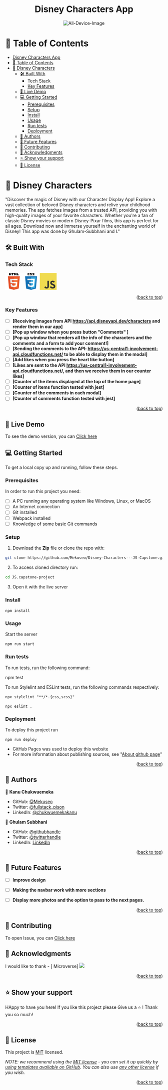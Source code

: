 <a name="readme-top"></a>

<div align="center">

# Disney Characters App <a name="about-project"></a>

![All-Device-Image](https://lh3.googleusercontent.com/c859PNUOVi0073mK5rq2FK--u5wHzHhnpaUgzDFheLkASLk8pDkXOi_BXoIfeLXLALABW98R9Muy-Rb_T8crfFAteRISiL2zJ0Nr98f2x-HOgaZENeWwN_eZA9yWC4grisQouJqScak8QDAC4Y1kSpC0lk-WbaTv8QHvtofc8u9NIm5U1hKx0Pbi-gQ8wZmo9Ot99VUzqk0qtSVfm3gnWjVk4NHGV0gM7QiNYv3UD5W25yolHNPrBor3KehV7uoqNbnxGWA3F6iQeES9zBK7LmtQFwDGkUtr_pCfJa9X9l_oTH1jZIjX14ngPluARNsKAoGEjyzeJk201R-eW0Tc6qHrUJ-iGMeDrdmVm0fRa9b5ZWv22AiWOBATH7ZZl9gZazfhuQaBjTAuQHtFSAbifdL-vQSujJnuUEwq6ijTcVy4TtOVsrFTvBu87jKN_ldtjStsN9myD4EHIKU44j9XXXXDDHHg7j8jt35DUWTkOpsuOKHpCyrY96INHpMGowc3_E8SCzV6m4YdLWYaDwT3Ylu67Pym3UYBGAQBmXFL4rZWr3EAKH7LRtRo7C1dwkpDaPgLKIkr7hqmMoz8bSe8DCpS15Cs7To93ph29AHv1kCoDDCL5Wsxd8q-NXsYkzhCBAOSt9zLCTP2h5qs5UZjBz0RvFbp-1c6QMEZJQVOmE6YaPZrvDajaEw-uoR8yJVV1FfxcAb-OeFofcaC7kvK1ok8sxvLYN1Kg7O_6ysV0pvyecH8xz2skvhQ34XVwxD3cjEh5j94YjFjqb4-XpsW0GWNVbtRM-2eWnpI0KImnfQBlq9qEijxxam1UN6-DkxksTV_48d3i0H_8MsumszsUH5jqN6UYzNkfHnxlIR_yYqZoC_FihRM_Pfr97QxixuFGoeBRKsGdjwtZNBFClOO8Dhhi9Ng_zfq8-VHHEh9xlgqyprzANPgh5BAiMTqRH37TImgzphCbQNkTMglFYKm=w1026-h592-no?authuser=0)


</div>

<!-- TABLE OF CONTENTS -->

# 📗 Table of Contents

- [Disney Characters App ](#disney-characters-app-)
- [📗 Table of Contents](#-table-of-contents)
- [📖 Disney Characters ](#-disney-characters-)
  - [🛠 Built With ](#-built-with-)
    - [Tech Stack ](#tech-stack-)
    - [Key Features ](#key-features-)
  - [🚀 Live Demo ](#-live-demo-)
  - [💻 Getting Started ](#-getting-started-)
    - [Prerequisites](#prerequisites)
    - [Setup](#setup)
    - [Install](#install)
    - [Usage](#usage)
    - [Run tests ](#run-tests-)
    - [Deployment ](#deployment-)
  - [👥 Authors ](#-authors-)
  - [🔭 Future Features ](#-future-features-)
  - [🤝 Contributing ](#-contributing-)
  - [🙏 Acknowledgments ](#-acknowledgments-)
  - [⭐️ Show your support ](#️-show-your-support-)
  - [📝 License ](#-license-)


<!-- PROJECT DESCRIPTION -->

# 📖 Disney Characters <a name="about-project"></a>

"Discover the magic of Disney with our Character Display App! Explore a vast collection of beloved Disney characters and relive your childhood memories. The app fetches images from a trusted API, providing you with high-quality images of your favorite characters. Whether you're a fan of classic Disney movies or modern Disney-Pixar films, this app is perfect for all ages. Download now and immerse yourself in the enchanting world of Disney!
This app was done by Ghulam-Subbhani and I."

## 🛠 Built With <a name="built-with"></a>

### Tech Stack <a name="tech-stack"></a>

<a href="https://www.w3.org/html/" target="_blank"><img align="center" src="https://raw.githubusercontent.com/devicons/devicon/master/icons/html5/html5-original-wordmark.svg" alt="html5" width="55" height="55"/></a><a href="https://www.w3schools.com/css/" target="_blank"><img align="center" src="https://raw.githubusercontent.com/devicons/devicon/master/icons/css3/css3-original-wordmark.svg" alt="css3" width="55" height="55"/></a><a href="https://developer.mozilla.org/en-US/docs/Web/JavaScript" target="_blank" rel="noreferrer"><img align="center" src="https://raw.githubusercontent.com/devicons/devicon/master/icons/javascript/javascript-original.svg" alt="javascript" width="55" height="55"/></a>



<p align="right">(<a href="#readme-top">back to top</a>)</p>

<!-- Features -->

### Key Features <a name="key-features"></a>

- [ ] **[Receiving Images from API https://api.disneyapi.dev/characters and render them in our app]**
- [ ] **[Pop up window when you press button "Comments" ]**
- [ ] **[Pop up window that renders all the info of the characters and the comments and a form to add your comment!]**
- [ ] **[Sending the comments to the API: https://us-central1-involvement-api.cloudfunctions.net/ to be able to display them in the modal]**
- [ ] **[Add likes when you press the heart like button]**
- [ ] **[Likes are sent to the API https://us-central1-involvement-api.cloudfunctions.net/, and then we receive them in our counter likes]**
- [ ]  **[Counter of the items displayed at the top of the home page]**
- [ ]   **[Counter of items function tested with jest]**
- [ ]    **[Counter of the comments in each modal]**
- [ ]    **[Counter of comments function tested with jest]**

<p align="right">(<a href="#readme-top">back to top</a>)</p>

## 🚀 Live Demo <a name="live-demo"></a>

To see the demo version, you can <a href="https://mekuseo.github.io/Disney-Characters---JS-Capstone/dist"> Click here </a>

<!-- GETTING STARTED -->

## 💻 Getting Started <a name="getting-started"></a>

To get a local copy up and running, follow these steps.


### Prerequisites

In order to run this project you need:

- [ ] A PC running any operating system like Windows, Linux, or MacOS
- [ ] An Internet connection
- [ ] Git installed
- [ ] Webpack installed
- [ ] Knowledge of some basic Git commands

### Setup

1. Download the **Zip** file or clone the repo with:
```bash
git clone https://github.com/Mekuseo/Disney-Characters---JS-Capstone.git
```
2. To access cloned directory run:
```bash
cd JS.capstone-project
```
3. Open it with the live server

### Install
```
npm install
```

### Usage

Start the server

```
npm run start
```

### Run tests <a name="run-tests"></a>

To run tests, run the following command:

npm test

To run Stylelint and ESLint tests, run the following commands respectively:

```
npx stylelint "**/*.{css,scss}"
```

```
npx eslint .
```

### Deployment <a name="deployment"></a>

To deploy this project run

```
npm run deploy
```

- GitHub Pages was used to deploy this website
- For more information about publishing sources, see "[About github page](https://docs.github.com/en/pages/getting-started-with-github-pages/about-github-pages#publishing-sources-for-github-pages-sites)"

<p align="right">(<a href="#readme-top">back to top</a>)</p>

<!-- AUTHORS -->

## 👥 Authors <a name="authors"></a>


👤 **Kanu Chukwuemeka**

- GitHub: [@Mekuseo](https://github.com/Mekuseo)
- Twitter: [@fullstack_pison](https://twitter.com/fullstack_pison)
- LinkedIn: [@chukwuemekakanu](https://www.linkedin.com/in/chukwuemekakanu)

👤 **Ghulam Subbhani**

- GitHub: [@githubhandle](https://github.com/gsmalik030)
- Twitter: [@twitterhandle](https://twitter.com/gsmalik030)
- LinkedIn: [LinkedIn](https://www.linkedin.com/in/ghulam-subbhani-4b1281252/)

<p align="right">(<a href="#readme-top">back to top</a>)</p>

<!-- FUTURE FEATURES -->

## 🔭 Future Features <a name="future-features"></a>

- [ ] **Improve design**
- [ ] **Making the navbar work with more sections**
- [ ] **Display more photos and the option to pass to the next pages.**


<p align="right">(<a href="#readme-top">back to top</a>)</p>

## 🤝 Contributing <a name="contributing"></a>

To open Issue, you can <a href="https://github.com/Mekuseo/Disney-Characters---JS-Capstone/issues"> Click here </a>


<!-- ACKNOWLEDGEMENTS -->

## 🙏 Acknowledgments <a name="acknowledgements"></a>


I would like to thank - [ Microverse]
 **![](https://img.shields.io/badge/Microverse-blueviolet)**

<p align="right">(<a href="#readme-top">back to top</a>)</p>

<!-- SUPPORT -->
## ⭐️ Show your support <a name="support"></a>

<!-- > Write a message to encourage readers to support your project -->
HAppy to have you here! If you like this project please Give us a ⭐️ !
Thank you so much!

<p align="right">(<a href="#readme-top">back to top</a>)</p>

<!-- LICENSE -->

## 📝 License <a name="license"></a>

This project is [MIT](https://github.com/Mekuseo/Disney-Characters---JS-Capstone/blob/dev/MIT.md) licensed.

_NOTE: we recommend using the [MIT license](https://choosealicense.com/licenses/mit/) - you can set it up quickly by [using templates available on GitHub](https://docs.github.com/en/communities/setting-up-your-project-for-healthy-contributions/adding-a-license-to-a-repository). You can also use [any other license](https://choosealicense.com/licenses/) if you wish._

<p align="right">(<a href="#readme-top">back to top</a>)</p>